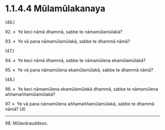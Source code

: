

# 1.1.4.4 Mūlamūlakanaya





(46.)

92\. »  Ye keci nāmā dhammā, sabbe te nāmamūlamūlakā?

93\. «  Ye vā pana nāmamūlamūlakā, sabbe te dhammā nāmā?

(47.)

94\. »  Ye keci nāmā dhammā, sabbe te nāmamūlena ekamūlamūlakā?

95\. «  Ye vā pana nāmamūlena ekamūlamūlakā, sabbe te dhammā nāmā?

(48.)

96\. »  Ye keci nāmamūlena ekamūlamūlakā dhammā, sabbe te nāmamūlena aññamaññamūlamūlakā?

97\. «  Ye vā pana nāmamūlena aññamaññamūlamūlakā, sabbe te dhammā nāmā? (4)

---

98\. Mūlavārauddeso.





